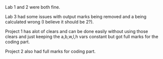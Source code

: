 Lab 1 and 2 were both fine.

Lab 3 had some issues with output marks being removed and a being calculated wrong (I believe it should be 2?).

Project 1 has alot of clears and can be done easily without using those clears and just keeping the a,b,w,l,h vars constant but got full marks for the coding part.

Project 2 also had full marks for coding part.
